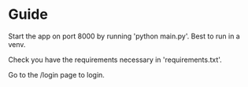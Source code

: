 # Guide
Start the app on port 8000 by running 'python main.py'. Best to run in a venv.

Check you have the requirements necessary in 'requirements.txt'.

Go to the /login page to login.